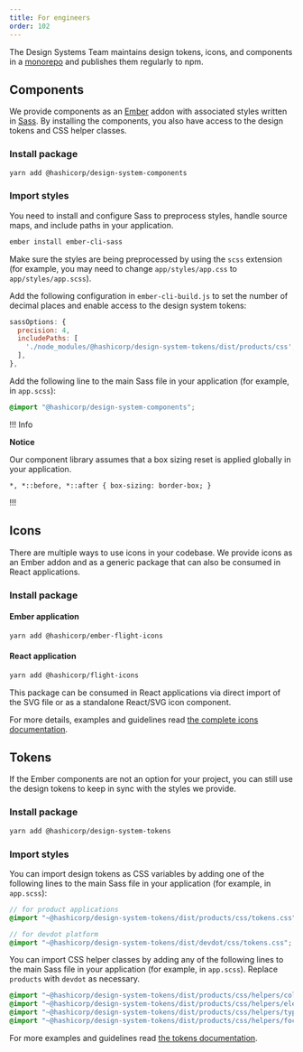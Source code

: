 ```yaml
---
title: For engineers
order: 102
---
```


The Design Systems Team maintains design tokens, icons, and components in a [monorepo](https://github.com/hashicorp/design-system) and publishes them regularly to npm.

## Components

We provide components as an [Ember](https://emberjs.com/) addon with associated styles written in [Sass](https://sass-lang.com/). By installing the components, you also have access to the design tokens and CSS helper classes.

### Install package

```bash
yarn add @hashicorp/design-system-components
```

### Import styles

You need to install and configure Sass to preprocess styles, handle source maps, and include paths in your application.

```bash
ember install ember-cli-sass
```

Make sure the styles are being preprocessed by using the `scss` extension (for example, you may need to change `app/styles/app.css` to `app/styles/app.scss`).

Add the following configuration in `ember-cli-build.js` to set the number of decimal places and enable access to the design system tokens:

```js
sassOptions: {
  precision: 4,
  includePaths: [
    './node_modules/@hashicorp/design-system-tokens/dist/products/css',
  ],
},
```

Add the following line to the main Sass file in your application (for example, in `app.scss`):

```scss
@import "@hashicorp/design-system-components";
```

!!! Info

**Notice**

Our component library assumes that a box sizing reset is applied globally in your application.

`*, *::before, *::after { box-sizing: border-box; }`

!!!


## Icons

There are multiple ways to use icons in your codebase. We provide icons as an Ember addon and as a generic package that can also be consumed in React applications.

### Install package

#### Ember application

```bash
yarn add @hashicorp/ember-flight-icons
```

#### React application

```bash
yarn add @hashicorp/flight-icons
```

This package can be consumed in React applications via direct import of the SVG file or as a standalone React/SVG icon component.

For more details, examples and guidelines read [the complete icons documentation](/foundations/icons/).


## Tokens

If the Ember components are not an option for your project, you can still use the design tokens to keep in sync with the styles we provide.

### Install package

```bash
yarn add @hashicorp/design-system-tokens
```

### Import styles

You can import design tokens as CSS variables by adding one of the following lines to the main Sass file in your application (for example, in `app.scss`):

```scss
// for product applications
@import "~@hashicorp/design-system-tokens/dist/products/css/tokens.css";

// for devdot platform
@import "~@hashicorp/design-system-tokens/dist/devdot/css/tokens.css";
```

You can import CSS helper classes by adding any of the following lines to the main Sass file in your application (for example, in `app.scss`). Replace `products` with `devdot` as necessary.

```scss
@import "~@hashicorp/design-system-tokens/dist/products/css/helpers/colors.css";
@import "~@hashicorp/design-system-tokens/dist/products/css/helpers/elevation.css";
@import "~@hashicorp/design-system-tokens/dist/products/css/helpers/typography.css";
@import "~@hashicorp/design-system-tokens/dist/products/css/helpers/focus-ring.css";
```

For more examples and guidelines read [the tokens documentation](/foundations/tokens/).
